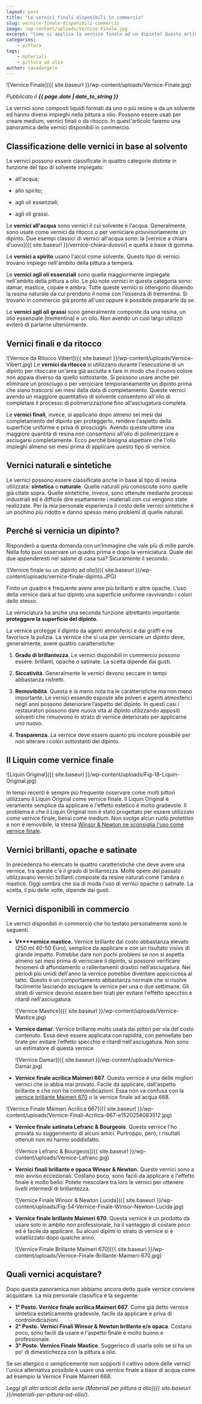 ```yaml
---
layout: post
title: "Le vernici finali disponibili in commercio"
slug: vernice-finale-disponibili-commercio
image: /wp-content/uploads/Vernice-Finale.jpg
excerpt: "Come si applica la vernice finale ad un dipinto? Questo articolo ti spiega perchè si vernicia un dipinto e la procedura per realizzarla."
categories:
    - pittura
tags:
    - materiali
    - pittura ad olio
author: sasadangelo
---
```


![Vernice Finale]({{ site.baseurl }}/wp-content/uploads/Vernice-Finale.jpg)

_Pubblicato il **{{ page.date | date_to_string }}**_

Le vernici sono composti liquidi formati da uno o più resine e da un solvente ed hanno diversi impieghi nella pittura a olio. Possono essere usati per creare medium, vernici finali o da ritocco. In quest'articolo faremo una panoramica delle vernici disponibili in commercio.

## Classificazione delle vernici in base al solvente

Le vernici possono essere classificate in quattro categorie distinte in funzione del tipo di solvente impiegato:

- all'acqua;
    
- allo spirito;
    
- agli oli essenziali;
    
- agli oli grassi.
    

Le **vernici all'acqua** sono vernici il cui solvente è l'acqua. Generalmente, sono usate come vernici da ritocco o per verniciare provvisoriamente un dipinto. Due esempi classici di vernici all'acqua sono: la [vernice a chiara d'uovo]({{ site.baseurl }}/vernice-chiara-duovo/) e quella a base di gomma.

Le **vernici a spirito** usano l'alcol come solvente. Questo tipo di vernici trovano impiego nell'ambito della pittura a tempera.

Le **vernici agli oli essenziali** sono quelle maggiormente impiegate nell'ambito della pittura a olio. Le più note vernici in questa categoria sono: damar, mastice, copale e ambra. Tutte queste vernici si ottengono diluendo la resina naturale da cui prendono il nome con l'essenza di trementina. Si trovano in commercio già pronte all'uso oppure è possibile prepararle da se.

Le **vernici agli oli grassi** sono generalmente composte da una resina, un olio essenziale (trementina) e un olio. Non avendo un così largo utilizzo eviterò di parlarne ulteriormente.

## Vernici finali e da ritocco

![Vernice da Ritocco Vibert]({{ site.baseurl }}/wp-content/uploads/Vernice-Vibert.jpg) Le **vernici da ritocco** si utilizzano durante l'esecuzione di un dipinto per ritoccare un'area già asciutta e fare in modo che il nuovo colore non appaia diverso da quello sottostante. Si possono usare anche per eliminare un prosciugo o per verniciare temporaneamente un dipinto prima che siano trascorsi sei mesi dalla data di completamento. Queste vernici avendo un maggiore quantitativo di solvente consentono all'olio di completare il processo di polimerizzazione fino all'asciugatura completa.

Le **vernici finali**, invece, si applicano dopo almeno sei mesi dal completamento del dipinto per proteggerlo, rendere l'aspetto della superficie uniforme e priva di prosciughi. Avendo queste ultime una maggiore quantità di resina non consentono all'olio di polimerizzare e asciugarsi completamente. Ecco perché bisogna aspettare che l'olio impieghi almeno sei mesi prima di applicare questo tipo di vernice.

## Vernici naturali e sintetiche

Le vernici possono essere classificate anche in base al tipo di resina utilizzata: **sintetica** o **naturale**. Quelle naturali più conosciute sono quelle già citate sopra. Quelle sintetiche, invece, sono ottenute mediante processi industriali ed è difficile dire esattamente i materiali con cui vengono state realizzate. Per la mia personale esperienza il costo delle vernici sintetiche è un pochino più ridotto e danno spesso meno problemi di quelle naturali.

## Perché si vernicia un dipinto?

Risponderò a questa domanda con un’immagine che vale più di mille parole. Nella foto puoi osservare un quadro prima e dopo la verniciatura. Quale dei due appenderesti nel salone di casa tua? Sicuramente il secondo.

![Vernice finale su un dipinto ad olio]({{ site.baseurl }}/wp-content/uploads/vernice-finale-dipinto.JPG)

Finito un quadro è frequente avere aree più brillanti e altre opache. L’uso della vernice darà al tuo dipinto una superficie uniforme ravvivando i colori dello stesso.

La verniciatura ha anche una seconda funzione altrettanto importante: **proteggere la superficie del dipinto**.

La vernice protegge il dipinto da agenti atmosferici e dai graffi e ne favorisce la pulizia. La vernice che si usa per verniciare un dipinto deve, generalmente, avere quattro caratteristiche:

1. **Grado di brillantezza**. Le vernici disponibili in commercio possono essere: brillanti, opache o satinate. La scelta dipende dai gusti.
    
2. **Siccatività**. Generalmente le vernici devono seccare in tempi abbastanza ristretti.
    
3. **Removibilità**. Questa è la meno nota tra le caratteristiche ma non meno importante. Le vernici essendo esposte alle polveri e agenti atmosferici negli anni possono deteriorare l’aspetto del dipinto. In questi casi i restauratori possono dare nuova vita al dipinto utilizzando appositi solventi che rimuovono lo strato di vernice deteriorato per applicarne uno nuovo.
    
4. **Trasparenza**. La vernice deve essere quanto più incolore possibile per non alterare i colori sottostanti del dipinto.
    

## Il Liquin come vernice finale

![Liquin Original]({{ site.baseurl }}/wp-content/uploads/Fig-18-Liquin-Original.jpg)

In tempi recenti è sempre più frequente osservare come molti pittori utilizzano il Liquin Original come vernice finale. Il Liquin Original è veramente semplice da applicare e l'effetto estetico è molto gradevole. Il problema è che il Liquin Original non è stato progettato per essere utilizzato come vernice finale, bensì come medium. Non svolge alcun ruolo protettivo e non è removibile, la stessa [Winsor & Newton ne sconsiglia l'uso come vernice finale](http://www.winsornewton.com/uk/shop/oils-solvents-mediums-and-varnishes/oil-colour/mediums/liquin-original-2-53-us-fl-oz-75ml-bottle-3021751).

## Vernici brillanti, opache e satinate

In precedenza ho elencato le quattro caratteristiche che deve avere una vernice, tra queste c'è il grado di brillantezza. Molte opere del passato utilizzavano vernici brillanti composte da resine naturali come l'ambra o mastice. Oggi sembra che sia di moda l'uso di vernici opache o satinate. La scelta, il più delle volte, dipende dai gusti.

## Vernici disponibili in commercio

Le vernici disponibili in commercio che ho testato personalmente sono le seguenti.

- **V****ernice mastice.** Vernice brillante dal costo abbastanza elevato (250 ml 40-50 Euro), semplice da applicare e con un risultato visivo di grande impatto. Potrebbe dare non pochi problemi se non si aspetta almeno sei mesi prima di verniciare il dipinto, si possono verificare fenomeni di affondamento o rallentamenti drastici nell'asciugatura. Nei periodi più umidi dell'anno la vernice potrebbe diventare appiccicosa al tatto. Questo è un comportamento abbastanza normale che si risolve facilmente lasciando asciugare la vernice per una o due settimane. Gli strati di vernice devono essere ben tirati per evitare l'effetto specchio e ritardi nell'asciugatura.
    
    ![Vernice Mastice]({{ site.baseurl }}/wp-content/uploads/Vernice-Mastice.jpg)

- **Vernice damar.** Vernice brillante molto usata dai pittori per via del costo contenuto. Essa deve essere applicata con rapidità, con pennellate ben tirate per evitare l'effetto specchio e ritardi nell'asciugatura. Non sono un estimatore di questa vernice.
    
    ![Vernice Damar]({{ site.baseurl }}/wp-content/uploads/Vernice-Damar.jpg)

- **Vernice finale acrilica Maimeri 667**. Questa vernice è una delle migliori vernici che io abbia mai provato. Facile da applicare, dall'aspetto brillante e che non ha controindicazioni. Essa non va confusa con la [vernice brillante Maimeri 670](https://www.bellearti.it/vernici-finali/2762-Vernice-Finale-Brillante-Maimeri-670.html) o la vernice finale ad acqua 668. 

![Vernice Finale Maimeri Acrilica 667]({{ site.baseurl }}/wp-content/uploads/Vernice-Finali-Acrilica-667-e1520258083512.jpg)

- **Vernice finale satinata Lefranc & Bourgeois**. Questa vernice l'ho provata su suggerimento di alcuni amici. Purtroppo, però, i risultati ottenuti non mi hanno soddisfatto.
    
    ![Vernice Lefranc & Bourgeois]({{ site.baseurl }}/wp-content/uploads/Vernice-Lefranc.jpg)

- **Vernici finali brillante e opaca Winsor & Newton.** Queste vernici sono a mio avviso eccezionali. Costano poco, sono facili da applicare e l'effetto finale è molto bello. Potete mescolare tra loro le vernici per ottenere livelli intermedi di brillantezza.
    
    ![Vernice Finale Winsor & Newton Lucida]({{ site.baseurl }}/wp-content/uploads/Fig-54-Vernice-Finale-Winsor-Newton-Lucida.jpg)

- **Vernice finale brillante Maimeri 670**. Questa vernice è un prodotto da usare solo in ambito non professionale, ha il vantaggio di costare poco ed è facile da applicare. Su alcuni dipinti lo strato di vernice si è volatilizzato dopo qualche anno.
    
    ![Vernice Finale Brillante Maimeri 670]({{ site.baseurl }}/wp-content/uploads/Vernice-Finale-Brillante-Maimeri-670.jpg)

## Quali vernici acquistare?

Dopo questa panoramica non abbiamo ancora detto quale vernice conviene acquistare. La mia personale classifica è la seguente:

- **1° Posto. Vernice finale acrilica Maimeri 667**. Come già detto vernice sintetica esteticamente gradevole, facile da applicare e priva di controindicazioni.
- **2° Posto.** **Vernici Finali Winsor & Newton brillante e/o opaca**. Costano poco, sono facili da usare e l'aspetto finale è molto buono e professionale.
- **3° Posto. Vernice Finale Mastice**. Suggerisco di usarla solo se si ha un po' di dimestichezza con la pittura a olio.

Se sei allergico o semplicemente non sopporti il cattivo odore delle vernici l'unica alternativa possibile è usare una vernice finale a base di acqua come ad esempio la Vernice Finale Maimeri 668.

_Leggi gli altri articoli della serie [Materiali per pittura a olio]({{ site.baseurl }}/materiali-per-pittura-ad-olio/)._
